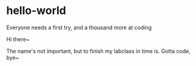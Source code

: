 # hello-world
Everyone needs a first try, and a thousand more at coding

Hi there~

The name's not important, but to finish my labclass in time is.
Gotta code, bye~
